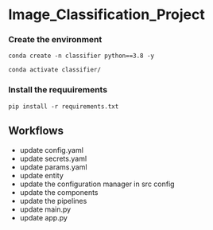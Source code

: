 # Image_Classification_Project

### Create the environment
```
conda create -n classifier python==3.8 -y
```

```
conda activate classifier/
```

### Install the requuirements
```
pip install -r requirements.txt
```
## Workflows
- update config.yaml
- update secrets.yaml
- update params.yaml
- update entity
- update the configuration manager in src config
- update the components
- update the pipelines
- update main.py
- update app.py